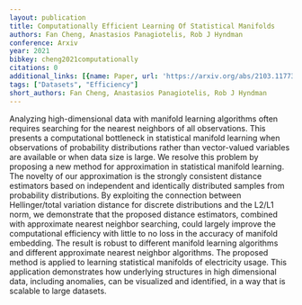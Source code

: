 ```yaml
---
layout: publication
title: Computationally Efficient Learning Of Statistical Manifolds
authors: Fan Cheng, Anastasios Panagiotelis, Rob J Hyndman
conference: Arxiv
year: 2021
bibkey: cheng2021computationally
citations: 0
additional_links: [{name: Paper, url: 'https://arxiv.org/abs/2103.11773'}]
tags: ["Datasets", "Efficiency"]
short_authors: Fan Cheng, Anastasios Panagiotelis, Rob J Hyndman
---
```

Analyzing high-dimensional data with manifold learning algorithms often
requires searching for the nearest neighbors of all observations. This presents
a computational bottleneck in statistical manifold learning when observations
of probability distributions rather than vector-valued variables are available
or when data size is large. We resolve this problem by proposing a new method
for approximation in statistical manifold learning. The novelty of our
approximation is the strongly consistent distance estimators based on
independent and identically distributed samples from probability distributions.
By exploiting the connection between Hellinger/total variation distance for
discrete distributions and the L2/L1 norm, we demonstrate that the proposed
distance estimators, combined with approximate nearest neighbor searching,
could largely improve the computational efficiency with little to no loss in
the accuracy of manifold embedding. The result is robust to different manifold
learning algorithms and different approximate nearest neighbor algorithms. The
proposed method is applied to learning statistical manifolds of electricity
usage. This application demonstrates how underlying structures in high
dimensional data, including anomalies, can be visualized and identified, in a
way that is scalable to large datasets.